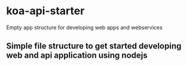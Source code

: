 # koa-api-starter
Empty app structure for developing web apps and webservices

## Simple file structure to get started developing web and api application using nodejs ##
